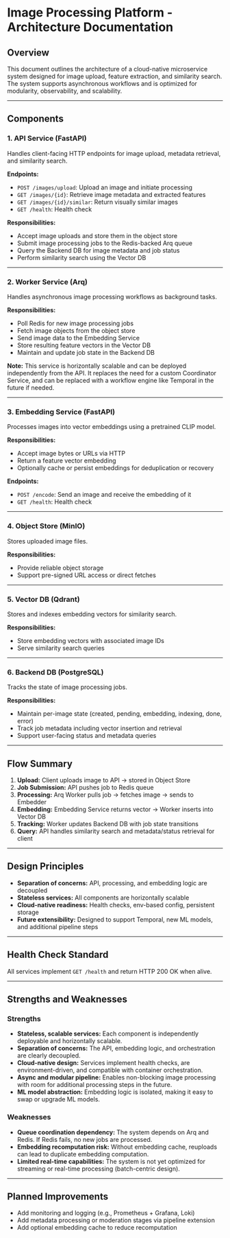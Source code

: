 # Image Processing Platform - Architecture Documentation

## Overview

This document outlines the architecture of a cloud-native microservice system designed for image upload, feature extraction, and similarity search. The system supports asynchronous workflows and is optimized for modularity, observability, and scalability.

---

## Components

### 1. **API Service (FastAPI)**

Handles client-facing HTTP endpoints for image upload, metadata retrieval, and similarity search.

**Endpoints:**

* `POST /images/upload`: Upload an image and initiate processing
* `GET /images/{id}`: Retrieve image metadata and extracted features
* `GET /images/{id}/similar`: Return visually similar images
* `GET /health`: Health check

**Responsibilities:**

* Accept image uploads and store them in the object store
* Submit image processing jobs to the Redis-backed Arq queue
* Query the Backend DB for image metadata and job status
* Perform similarity search using the Vector DB

---

### 2. **Worker Service (Arq)**

Handles asynchronous image processing workflows as background tasks.

**Responsibilities:**

* Poll Redis for new image processing jobs
* Fetch image objects from the object store
* Send image data to the Embedding Service
* Store resulting feature vectors in the Vector DB
* Maintain and update job state in the Backend DB

**Note:** This service is horizontally scalable and can be deployed independently from the API. It replaces the need for a custom Coordinator Service, and can be replaced with a workflow engine like Temporal in the future if needed.

---

### 3. **Embedding Service (FastAPI)**

Processes images into vector embeddings using a pretrained CLIP model.

**Responsibilities:**

* Accept image bytes or URLs via HTTP
* Return a feature vector embedding
* Optionally cache or persist embeddings for deduplication or recovery

**Endpoints:**

* `POST /encode`: Send an image and receive the embedding of it
* `GET /health`: Health check

---

### 4. **Object Store (MinIO)**

Stores uploaded image files.

**Responsibilities:**

* Provide reliable object storage
* Support pre-signed URL access or direct fetches

---

### 5. **Vector DB (Qdrant)**

Stores and indexes embedding vectors for similarity search.

**Responsibilities:**

* Store embedding vectors with associated image IDs
* Serve similarity search queries

---

### 6. **Backend DB (PostgreSQL)**

Tracks the state of image processing jobs.

**Responsibilities:**

* Maintain per-image state (created, pending, embedding, indexing, done, error)
* Track job metadata including vector insertion and retrieval
* Support user-facing status and metadata queries

---

## Flow Summary

1. **Upload:** Client uploads image to API → stored in Object Store
2. **Job Submission:** API pushes job to Redis queue
3. **Processing:** Arq Worker pulls job → fetches image → sends to Embedder
4. **Embedding:** Embedding Service returns vector → Worker inserts into Vector DB
5. **Tracking:** Worker updates Backend DB with job state transitions
6. **Query:** API handles similarity search and metadata/status retrieval for client

---

## Design Principles

* **Separation of concerns:** API, processing, and embedding logic are decoupled
* **Stateless services:** All components are horizontally scalable
* **Cloud-native readiness:** Health checks, env-based config, persistent storage
* **Future extensibility:** Designed to support Temporal, new ML models, and additional pipeline steps

---

## Health Check Standard

All services implement `GET /health` and return HTTP 200 OK when alive.

---

## Strengths and Weaknesses

### Strengths

* **Stateless, scalable services:** Each component is independently deployable and horizontally scalable.
* **Separation of concerns:** The API, embedding logic, and orchestration are clearly decoupled.
* **Cloud-native design:** Services implement health checks, are environment-driven, and compatible with container orchestration.
* **Async and modular pipeline:** Enables non-blocking image processing with room for additional processing steps in the future.
* **ML model abstraction:** Embedding logic is isolated, making it easy to swap or upgrade ML models.

### Weaknesses

* **Queue coordination dependency:** The system depends on Arq and Redis. If Redis fails, no new jobs are processed.
* **Embedding recomputation risk:** Without embedding cache, reuploads can lead to duplicate embedding computation.
* **Limited real-time capabilities:** The system is not yet optimized for streaming or real-time processing (batch-centric design).

---

## Planned Improvements

* Add monitoring and logging (e.g., Prometheus + Grafana, Loki)
* Add metadata processing or moderation stages via pipeline extension
* Add optional embedding cache to reduce recomputation
